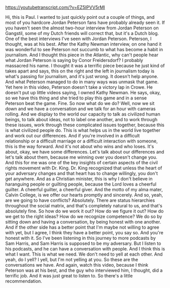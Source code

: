 https://youtubetranscript.com/?v=EZ5IPVV5rMI

 Hi, this is Paul. I wanted to just quickly point out a couple of things, and most of you hardcore Jordan Peterson fans have probably already seen it. If you haven't seen the almost two-hour interview from Jordan Peterson on Gangstil, some of my Dutch friends will correct that, but it's a Dutch blog. One of the best interviews I've seen with Jordan Peterson. Peterson, I thought, was at his best. After the Kathy Newman interview, on one hand it was wonderful to see Peterson not succumb to what has become a habit in journalism. And I thought this piece in the Atlantic, why can't people hear what Jordan Peterson is saying by Conor Freidersdorf? I probably massacred his name. I thought it was a terrific piece because he just kind of takes apart and says, this on the right and the left in journalism today is what's passing for journalism, and it's just wrong. It doesn't help anyone. And what Peterson managed to do in many ways was unmask that game. Yet here in this video, Peterson doesn't take a victory lap in Crowe. He doesn't put up little videos saying, I owned Kathy Newman. He says, okay, so we have this thing and she tried to play this game and in a sense Peterson beat the game. Fine. So now what do we do? Well, now we sit down and we have a conversation and we talk for an hour with cameras rolling. And we display to the world our capacity to talk as civilized human beings, to talk about ideas, not to label one another, and to work through these issues, work through these complicated issues together, because this is what civilized people do. This is what helps us in the world live together and work out our differences. And if you're involved in a difficult relationship or a difficult marriage or a difficult interaction with someone, this is the way forward. And it's not about who wins and who loses. It's about, okay, we have some differences. Let's talk about our differences and let's talk about them, because me winning over you doesn't change you. And this for me was one of the key insights of certain aspects of the civil rights movement with Dr. King. Dr. King recognized that unless the heart of your adversary changes and that heart has to change willingly, you don't get anywhere. And as a Christian minister, this is why I don't believe in haranguing people or guilting people, because the Lord loves a cheerful guilter. A cheerful guilter, a cheerful giver. And the motto of my alma mater, Calvin College, is we offer our hearts promptly and sincerely. And so, yeah, are we going to have conflicts? Absolutely. There are status hierarchies throughout the social matrix, and that's completely natural to us, and that's absolutely fine. So how do we work it out? How do we figure it out? How do we get to the right ideas? How do we recognize competence? We do so by sitting down and having a conversation, by being honest with one another. And if the other side has a better point that I'm maybe not willing to agree with yet, but I agree, I think they have a better point, you say so. And you're honest with it. So I've been listening in this journey to more podcasts by Sam Harris, and Sam Harris is supposed to be my adversary. But I listen to his podcasts, and he can have a conversation with people. And I think this is what I want. This is what we need. We don't need to yell at each other. And yeah, do I yell? I yell, but I'm not yelling at you. So these are the conversations we have. And again, watch this video, because I think Peterson was at his best, and the guy who interviewed him, I thought, did a terrific job. And it was just great to listen to. So there's a little recommendation.